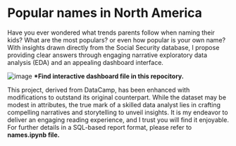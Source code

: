 # Popular names in North America
Have you ever wondered what trends parents follow when naming their kids? What are the most populars? or even how popular is your own name? With insights drawn directly from the Social Security database, I propose providing clear answers through engaging narrative exploratory data analysis (EDA) and an appealing dashboard interface.

![image](https://github.com/JonDFana/american-classic-names/assets/153952266/f73296ab-220f-491c-882b-d1b9c9e9d8cb)
<b>*Find interactive dashboard file in this repocitory.</b>

This project, derived from DataCamp, has been enhanced with modifications to outstand its original counterpart. While the dataset may be modest in attributes, the true mark of a skilled data analyst lies in crafting compelling narratives and storytelling to unveil insights. It is my endeavor to deliver an engaging reading experience, and I trust you will find it enjoyable. For further details in a SQL-based report format, please refer to <b> names.ipynb <b/> file.
